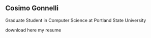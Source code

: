 ## Cosimo Gonnelli

Graduate Student in Computer Science at Portland State University

download here my resume

